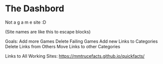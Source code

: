 # The Dashbord
Not a g a m e site
:D

(Site names are like this to escape blocks)

Goals:
Add more Games
Delete Failing Games
Add new Links to Categories
Delete Links from Others
Move Links to other Categories

Links to All Working Sites:
https://mmtrucefacts.github.io/quickfacts/



